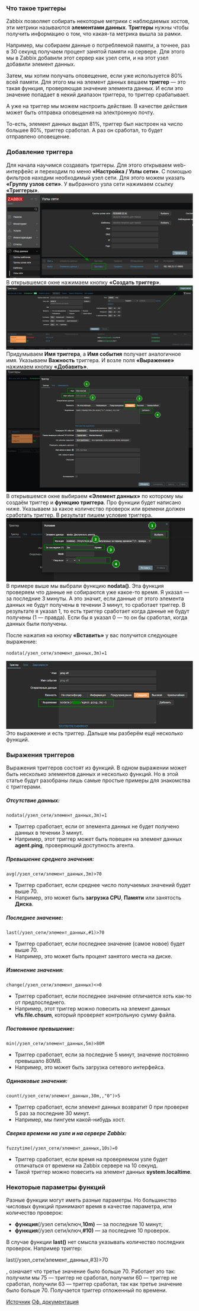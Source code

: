 ### Что такое триггеры
Zabbix позволяет собирать некоторые метрики с наблюдаемых хостов, эти метрики называются **элементами данных**. **Триггеры** нужны чтобы получить информацию о том, что какая-та метрика вышла за рамки.

Например, мы собираем данные о потребляемой памяти, а точнее, раз в 30 секунд получаем процент занятой памяти на сервере. Для этого мы в Zabbix добавили этот сервер как узел сети, и на этот узел добавили элемент данных.

Затем, мы хотим получать оповещение, если уже используется 80% всей памяти. Для этого мы на элемент данных вешаем **триггер** — это такая функция, проверяющая значение элемента данных. И если это значение попадает в некий диапазон триггера, то триггер срабатывает.

А уже на триггер мы можем настроить действие. В качестве действия может быть отправка оповещения на электронную почту.

То-есть, элемент данных выдал 81%, триггер был настроен на число большее 80%, триггер сработал. А раз он сработал, то будет отправлено оповещение.
### Добавление триггера
Для начала научимся создавать триггеры. Для этого открываем web-интерфейс и переходим по меню **«Настройка / Узлы сети»**. С помощью фильтров находим необходимый узел сети. Для этого можем указать **«Группу узлов сети»**. У выбранного узла сети нажимаем ссылку **«Триггеры»**.
![](files/Pasted%20image%2020240822140858.png)
В открывшемся окне нажимаем кнопку **«Создать триггер»**.
![](files/Pasted%20image%2020240822141044.png)
Придумываем **Имя триггера**, а **Имя события** получает аналогичное имя. Указываем **Важность** триггера. И возле поля **«Выражение»** нажимаем кнопку **«Добавить»**.
![](files/Pasted%20image%2020240822141238.png)
В открывшемся окне выбираем **«Элемент данных»** по которому мы создаём триггер и **функцию триггера**. Про функции будет написано ниже. Указываем за какое количество проверок или времени должен сработать триггер. В результат пишем условие триггера.
![](files/Pasted%20image%2020240822142644.png)
В примере выше мы выбрали функцию **nodata()**. Эта функция проверяем что данные не собираются уже какое-то время. Я указал — за последние 3 минуты. А это значит, если данные от этого элемента данных не будут получены в течении 3 минут, то сработает триггер. В результате я указал 1, то есть триггер сработает когда данные не будут получены (1 — правда). Если бы я указал 0 — то он бы сработал, когда данных были получены.

После нажатия на кнопку **«Вставить»** у вас получится следующее выражение:
```
nodata(/узел_сети/элемент_данных,3m)=1
```
![](files/Pasted%20image%2020240822142828.png)
Это выражение и есть триггер. Дальше мы разберём ещё несколько функций.
### Выражения триггеров
Выражения триггеров состоят из функций. В одном выражении может быть несколько элементов данных и несколько функций. Но в этой статье будут разобраны лишь самые простые примеры для знакомства с триггерами.
##### Отсутствие данных:
```
nodata(/узел_сети/элемент_данных,3m)=1
```    
- Триггер сработает, если от элемента данных не будет получено данных в течении 3 минут.
- Например, этот триггер может быть повешен на элемент данных **agent.ping**, проверяющий доступность агента.
##### Превышение среднего значения:
```
avg(/узел_сети/элемент_данных,3m)>70
```    
- Триггер сработает, если среднее число получаемых значений будет выше 70.
- Например, это может быть **загрузка CPU**, **Памяти** или занятость **Диска**.
##### Последнее значение:
```
last(/узел_сети/элемент_данных,#1)>70
```    
- Триггер сработает, если последнее значение (самое новое) будет выше 70.
- Например, это может быть процент занятого места на диске.
##### Изменение значения:
```
change(/узел_сети/элемент_данных)<>0
```    
- Триггер сработает, если последнее значение отличается хоть как-то от предпоследнего.
- Например, этот триггер можно повесить на элемент данных **vfs.file.chsum**, который проверяет контрольную сумму файла.
##### Постоянное превышение:
```
min(/узел_сети/элемент_данных,5m)>80M
```    
- Триггер сработает, если за последние 5 минут, значение постоянно превышало 80MB.
- Например, это может быть загрузка сетевого интерфейса.
##### Одинаковые значения:
```
count(/узел_сети/элемент_данных,30m,,"0")>5
```    
- Триггер сработает, если элемент данных возвратит 0 при проверке 5 раз за последние 30 минут.
- Например, мы пингуем какой-нибудь хост.
##### Сверка времени на узле и на сервере Zabbix:
```
fuzzytime(/узел_сети/элемент_данных,10s)=0
```    
- Триггер сработает, если время на проверяемом узле будет отличаться от времени на Zabbix сервере на 10 секунд.
- Такой триггер можно повесить на элемент данных **system.localtime**.
### Некоторые параметры функций
Разные функции могут иметь разные параметры. Но большинство числовых функций принимают время в качестве параметра, или количество проверок:

- **функция**(/узел сети/ключ,**10m)** — за последние 10 минут;
- **функция**(/узел сети/ключ,**#10)** — за последние 10 проверок.

В случае функции **last()** нет смысла указывать количество последних проверок. Например триггер:

last(/узел_сети/элемент_данных,#3)>70

, означает что третье значение было больше 70. Работает это так: получили мы 75 — триггер не сработал, получили 60 — триггер не сработал, получили 63 — триггер сработал, так как третье значение было больше 70. Получается триггер отложенный по времени.

[Источник](https://sysadminium.ru/zabbix-triggers/)
[Оф. документация](https://www.zabbix.com/documentation/6.0/ru/manual/config/triggers)